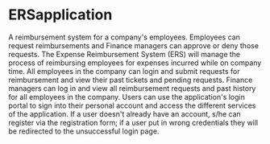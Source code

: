 # ERSapplication
A reimbursement system for a company's employees. Employees can request reimbursements and Finance managers can approve or deny those requests.
The Expense Reimbursement System (ERS) will manage the process of reimbursing employees for expenses incurred while on company time. All employees in the company can login and submit requests for reimbursement and view their past tickets and pending requests. Finance managers can log in and view all reimbursement requests and past history for all employees in the company.
Users can use the application's login portal to sign into their personal account and access the different services of the application. If a user doesn't already have an account, s/he can register via the registration form; if a user put in wrong credentials they will be redirected to the unsuccessful login page.
